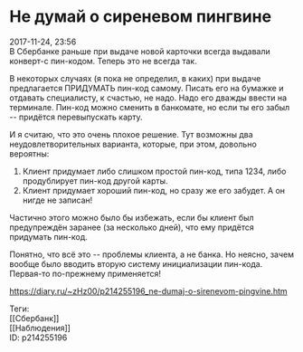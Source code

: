 Не думай о сиреневом пингвине
==============================

   
 2017-11-24, 23:56   
  В Сбербанке раньше при выдаче новой карточки всегда выдавали конверт-с пин-кодом. Теперь это не всегда так.   
   
 В некоторых случаях (я пока не определил, в каких) при выдаче предлагается ПРИДУМАТЬ пин-код самому. Писать его на бумажке и отдавать специалисту, к счастью, не надо. Надо его дважды ввести на терминале. Пин-код можно сменить в банкомате, но если ты его забыл -- придётся перевыпускать карту.   
   
 И я считаю, что это очень плохое решение. Тут возможны два неудовлетворительных варианта, которые, при этом, довольно вероятны:   
 1. Клиент придумает либо слишком простой пин-код, типа 1234, либо продублирует пин-код другой карты.   
 2. Клиент придумает хороший пин-код, но сразу же его забудет. А он нигде не записан!   
   
 Частично этого можно было бы избежать, если бы клиент был предупреждён заранее (за несколько дней), что ему придётся придумать пин-код.   
   
 Понятно, что всё это -- проблемы клиента, а не банка. Но неясно, зачем вообще было вводить вторую систему инициализации пин-кода. Первая-то по-прежнему применяется!   
    
 <https://diary.ru/~zHz00/p214255196_ne-dumaj-o-sirenevom-pingvine.htm>   
   
 Теги:   
 [[Сбербанк]]   
 [[Наблюдения]]   
 ID: p214255196